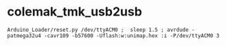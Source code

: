 # colemak_tmk_usb2usb


````
Arduino_Loader/reset.py /dev/ttyACM0 ;  sleep 1.5 ; avrdude -patmega32u4 -cavr109 -b57600 -Uflash:w:unimap.hex :i -P/dev/ttyACM0 3
````
